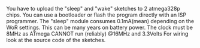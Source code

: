 You have to upload the "sleep" and "wake" sketches to 2 atmega328p chips. You can use a bootloader
or flash the program directly with an ISP programmer. The "sleep" module consumes 0.1mA(mean) depending on the WoR settings. This can be many years on battery power.
The clock must be 8MHz as ATmega CANNOT run (reliably) @16MHz and 3.3Volts
For wiring look at the source code of the sketches.

